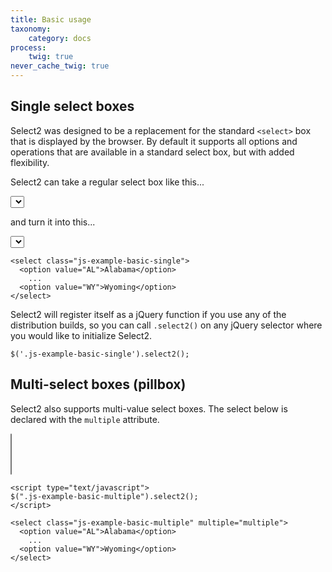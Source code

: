 ```yaml
---
title: Basic usage
taxonomy:
    category: docs
process:
    twig: true
never_cache_twig: true
---
```


## Single select boxes

Select2 was designed to be a replacement for the standard `<select>` box that is displayed by the browser.  By default it supports all options and operations that are available in a standard select box, but with added flexibility.

Select2 can take a regular select box like this...

<select class="js-states form-control"></select>

and turn it into this...

<div class="s2-example">
    <select class="js-example-basic-single js-states form-control"></select>
</div>

```
<select class="js-example-basic-single">
  <option value="AL">Alabama</option>
    ...
  <option value="WY">Wyoming</option>
</select>
```

<script type="text/javascript" class="js-code-example-basic-single">
$(document).ready(function() {
  $(".js-example-basic-single").select2();
});
</script>

Select2 will register itself as a jQuery function if you use any of the distribution builds, so you can call `.select2()` on any jQuery selector where you would like to initialize Select2.

```
$('.js-example-basic-single').select2();
```

## Multi-select boxes (pillbox)

Select2 also supports multi-value select boxes. The select below is declared with the `multiple` attribute.

<div class="s2-example">
  <p>
    <select class="js-example-basic-multiple js-states form-control" multiple="multiple"></select>
  </p>
</div>

```
<script type="text/javascript">
$(".js-example-basic-multiple").select2();
</script>

<select class="js-example-basic-multiple" multiple="multiple">
  <option value="AL">Alabama</option>
    ...
  <option value="WY">Wyoming</option>
</select>
```

<script type="text/javascript">
  $.fn.select2.amd.require([
    "select2/core",
    "select2/utils"
  ], function (Select2, Utils, oldMatcher) {
    var $basicSingle = $(".js-example-basic-single");
    var $basicMultiple = $(".js-example-basic-multiple");

    $.fn.select2.defaults.set("width", "100%");

    $basicSingle.select2();
    $basicMultiple.select2();

    function formatState (state) {
      if (!state.id) {
        return state.text;
      }
      var $state = $(
        '<span>' +
          '<img src="vendor/images/flags/' +
            state.element.value.toLowerCase() +
          '.png" class="img-flag" /> ' +
          state.text +
        '</span>'
      );
      return $state;
    };
  });

</script>
